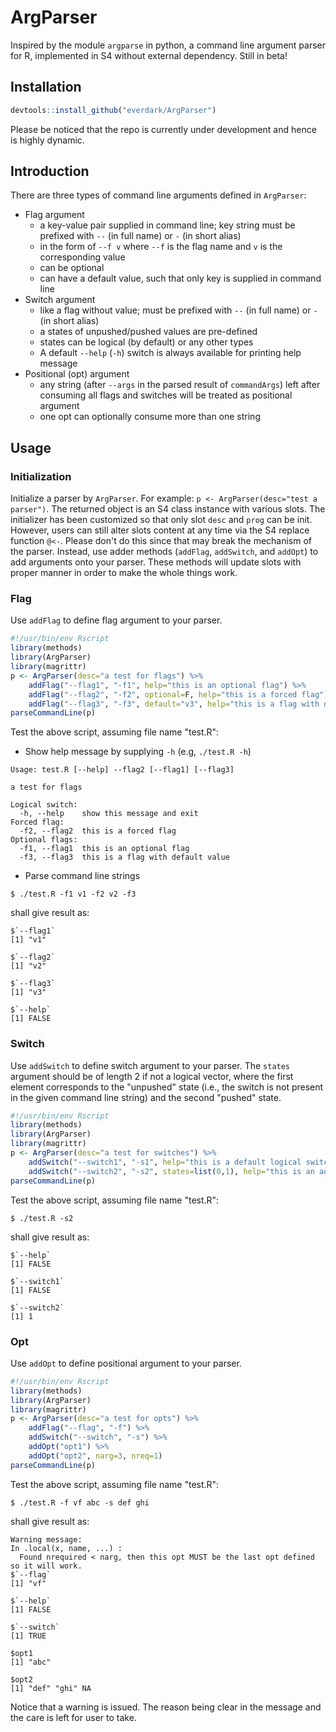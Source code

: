 # ArgParser
Inspired by the module `argparse` in python, a command line argument parser for R, implemented in S4 without external dependency. 
Still in beta!

## Installation
```R
devtools::install_github("everdark/ArgParser")
```
Please be noticed that the repo is currently under development and hence is highly dynamic.

## Introduction
There are three types of command line arguments defined in `ArgParser`:
+ Flag argument
    + a key-value pair supplied in command line; key string must be prefixed with `--` (in full name) or `-` (in short alias)
    + in the form of `--f v` where `--f` is the flag name and `v` is the corresponding value
    + can be optional
    + can have a default value, such that only key is supplied in command line
+ Switch argument
    + like a flag without value; must be prefixed with `--` (in full name) or `-` (in short alias)
    + a states of unpushed/pushed values are pre-defined
    + states can be logical (by default) or any other types
    + A default `--help` (`-h`) switch is always available for printing help message
+ Positional (opt) argument
    + any string (after `--args` in the parsed result of `commandArgs`) left after consuming all flags and switches will be treated as positional argument
    + one opt can optionally consume more than one string

## Usage
### Initialization
Initialize a parser by `ArgParser`. For example: `p <- ArgParser(desc="test a parser")`. 
The returned object is an S4 class instance with various slots. 
The initializer has been customized so that only slot `desc` and `prog` can be init.
However, users can still alter slots content at any time via the S4 replace function `@<-`.
Please don't do this since that may break the mechanism of the parser. 
Instead, use adder methods (`addFlag`, `addSwitch`, and `addOpt`) to add arguments onto your parser. 
These methods will update slots with proper manner in order to make the whole things work.

### Flag
Use `addFlag` to define flag argument to your parser.

```R
#!/usr/bin/env Rscript
library(methods)
library(ArgParser)
library(magrittr)
p <- ArgParser(desc="a test for flags") %>% 
    addFlag("--flag1", "-f1", help="this is an optional flag") %>%
    addFlag("--flag2", "-f2", optional=F, help="this is a forced flag") %>%
    addFlag("--flag3", "-f3", default="v3", help="this is a flag with default value")
parseCommandLine(p)
```
Test the above script, assuming file name "test.R":
+ Show help message by supplying `-h` (e.g, `./test.R -h`)
```
Usage: test.R [--help] --flag2 [--flag1] [--flag3]

a test for flags

Logical switch:
  -h, --help    show this message and exit
Forced flag:
  -f2, --flag2  this is a forced flag
Optional flags:
  -f1, --flag1  this is an optional flag
  -f3, --flag3  this is a flag with default value
```
+ Parse command line strings
```
$ ./test.R -f1 v1 -f2 v2 -f3
```
shall give result as:
```
$`--flag1`
[1] "v1"

$`--flag2`
[1] "v2"

$`--flag3`
[1] "v3"

$`--help`
[1] FALSE
```

### Switch
Use `addSwitch` to define switch argument to your parser. 
The `states` argument should be of length 2 if not a logical vector, where the first element corresponds to the "unpushed" state 
(i.e., the switch is not present in the given command line string) and the second "pushed" state.

```R
#!/usr/bin/env Rscript
library(methods)
library(ArgParser)
library(magrittr)
p <- ArgParser(desc="a test for switches") %>% 
    addSwitch("--switch1", "-s1", help="this is a default logical switch") %>%
    addSwitch("--switch2", "-s2", states=list(0,1), help="this is an ad-hoc switch")
parseCommandLine(p)
```
Test the above script, assuming file name "test.R":
```
$ ./test.R -s2
```
shall give result as:
```
$`--help`
[1] FALSE

$`--switch1`
[1] FALSE

$`--switch2`
[1] 1
```

### Opt
Use `addOpt` to define positional argument to your parser.
```R
#!/usr/bin/env Rscript
library(methods)
library(ArgParser)
library(magrittr)
p <- ArgParser(desc="a test for opts") %>% 
    addFlag("--flag", "-f") %>%
    addSwitch("--switch", "-s") %>%
    addOpt("opt1") %>%
    addOpt("opt2", narg=3, nreq=1)
parseCommandLine(p)
```
Test the above script, assuming file name "test.R":
```
$ ./test.R -f vf abc -s def ghi
```
shall give result as:
```
Warning message:
In .local(x, name, ...) :
  Found nrequired < narg, then this opt MUST be the last opt defined so it will work.
$`--flag`
[1] "vf"

$`--help`
[1] FALSE

$`--switch`
[1] TRUE

$opt1
[1] "abc"

$opt2
[1] "def" "ghi" NA   
```
Notice that a warning is issued. The reason being clear in the message and the care is left for user to take.
